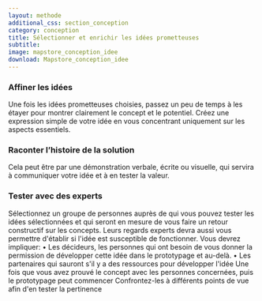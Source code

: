 ```yaml
---
layout: methode
additional_css: section_conception
category: conception
title: Sélectionner et enrichir les idées prometteuses
subtitle: 
image: mapstore_conception_idee
download: Mapstore_conception_idee
---
```


### Affiner les idées
Une fois les idées prometteuses choisies, passez un peu de temps à les étayer pour montrer clairement le concept et le potentiel. Créez une expression simple de votre idée en vous concentrant uniquement sur les aspects essentiels. 

### Raconter l’histoire de la solution
Cela peut être par une démonstration verbale, écrite ou visuelle, qui servira à communiquer votre idée et à en tester la valeur.

### Tester avec des experts
Sélectionnez un groupe de personnes auprès de qui vous pouvez tester les idées sélectionnées et qui seront en mesure de vous faire un retour constructif sur les concepts.
Leurs regards experts devra aussi vous permettre d'établir si l'idée est susceptible de fonctionner.
Vous devrez impliquer:
• Les décideurs, les personnes qui ont besoin de vous donner la permission de développer cette idée dans le prototypage et au-delà.
• Les partenaires qui sauront s'il y a des ressources pour développer l'idée
Une fois que vous avez prouvé le concept avec les personnes concernées, puis le prototypage peut commencer
Confrontez-les à différents points de vue afin d'en tester la pertinence 